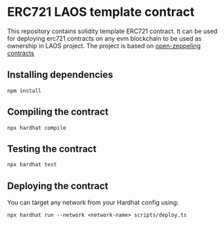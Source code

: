 # ERC721 LAOS template contract 

This repository contains solidity template ERC721 contract. It can be used for deploying erc721 contracts on any evm 
blockchain to be used as ownership in LAOS project. The project is based on [open-zeppeling contracts](https://github.com/OpenZeppelin/openzeppelin-contracts) 

## Installing dependencies

```
npm install
```

## Compiling the contract

```
npx hardhat compile
```

## Testing the contract

```
npx hardhat test
```

## Deploying the contract

You can target any network from your Hardhat config using:

```
npx hardhat run --network <network-name> scripts/deploy.ts
```
